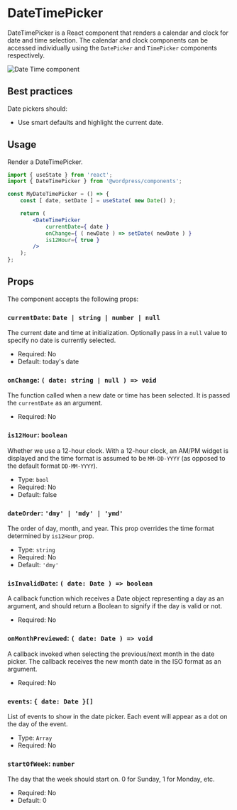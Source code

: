 # DateTimePicker

DateTimePicker is a React component that renders a calendar and clock for date and time selection. The calendar and clock components can be accessed individually using the `DatePicker` and `TimePicker` components respectively.

![Date Time component](https://wordpress.org/gutenberg/files/2019/07/date-time-picker.png)

## Best practices

Date pickers should:

-   Use smart defaults and highlight the current date.

## Usage

Render a DateTimePicker.

```jsx
import { useState } from 'react';
import { DateTimePicker } from '@wordpress/components';

const MyDateTimePicker = () => {
	const [ date, setDate ] = useState( new Date() );

	return (
		<DateTimePicker
			currentDate={ date }
			onChange={ ( newDate ) => setDate( newDate ) }
			is12Hour={ true }
		/>
	);
};
```

## Props

The component accepts the following props:

### `currentDate`: `Date | string | number | null`

The current date and time at initialization. Optionally pass in a `null` value to specify no date is currently selected.

-   Required: No
-   Default: today's date

### `onChange`: `( date: string | null ) => void`

The function called when a new date or time has been selected. It is passed the `currentDate` as an argument.

-   Required: No

### `is12Hour`: `boolean`

Whether we use a 12-hour clock. With a 12-hour clock, an AM/PM widget is displayed and the time format is assumed to be `MM-DD-YYYY` (as opposed to the default format `DD-MM-YYYY`).

-   Type: `bool`
-   Required: No
-   Default: false

### `dateOrder`: `'dmy' | 'mdy' | 'ymd'`

The order of day, month, and year. This prop overrides the time format determined by `is12Hour` prop.

-   Type: `string`
-   Required: No
-   Default: `'dmy'`

### `isInvalidDate`: `( date: Date ) => boolean`

A callback function which receives a Date object representing a day as an argument, and should return a Boolean to signify if the day is valid or not.

-   Required: No

### `onMonthPreviewed`: `( date: Date ) => void`

A callback invoked when selecting the previous/next month in the date picker. The callback receives the new month date in the ISO format as an argument.

-   Required: No

### `events`: `{ date: Date }[]`

List of events to show in the date picker. Each event will appear as a dot on the day of the event.

-   Type: `Array`
-   Required: No

### `startOfWeek`: `number`

The day that the week should start on. 0 for Sunday, 1 for Monday, etc.

- Required: No
- Default: 0
